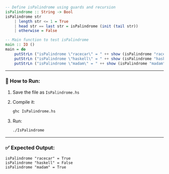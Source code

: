 ```haskell
-- Define isPalindrome using guards and recursion
isPalindrome :: String -> Bool
isPalindrome str
    | length str <= 1 = True
    | head str == last str = isPalindrome (init (tail str))
    | otherwise = False

-- Main function to test isPalindrome
main :: IO ()
main = do
    putStrLn ("isPalindrome \"racecar\" = " ++ show (isPalindrome "racecar"))
    putStrLn ("isPalindrome \"haskell\" = " ++ show (isPalindrome "haskell"))
    putStrLn ("isPalindrome \"madam\" = " ++ show (isPalindrome "madam"))
```

---

### 🔧 How to Run:

1. Save the file as `IsPalindrome.hs`
2. Compile it:

   ```bash
   ghc IsPalindrome.hs
   ```
3. Run:

   ```bash
   ./IsPalindrome
   ```

---

### ✅ Expected Output:

```
isPalindrome "racecar" = True
isPalindrome "haskell" = False
isPalindrome "madam" = True
